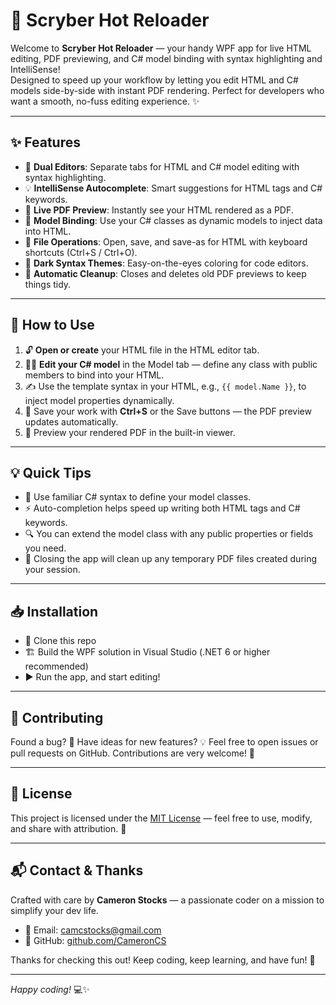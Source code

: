 # 🚀 Scryber Hot Reloader

Welcome to **Scryber Hot Reloader** — your handy WPF app for live HTML editing, PDF previewing, and C# model binding with syntax highlighting and IntelliSense!  
Designed to speed up your workflow by letting you edit HTML and C# models side-by-side with instant PDF rendering. Perfect for developers who want a smooth, no-fuss editing experience. ✨

---

## ✨ Features

- 📝 **Dual Editors**: Separate tabs for HTML and C# model editing with syntax highlighting.  
- 💡 **IntelliSense Autocomplete**: Smart suggestions for HTML tags and C# keywords.  
- 📄 **Live PDF Preview**: Instantly see your HTML rendered as a PDF.  
- 🔗 **Model Binding**: Use your C# classes as dynamic models to inject data into HTML.  
- 💾 **File Operations**: Open, save, and save-as for HTML with keyboard shortcuts (Ctrl+S / Ctrl+O).  
- 🌙 **Dark Syntax Themes**: Easy-on-the-eyes coloring for code editors.  
- 🧹 **Automatic Cleanup**: Closes and deletes old PDF previews to keep things tidy.

---

## 🚀 How to Use

1. 🔓 **Open or create** your HTML file in the HTML editor tab.  
2. 👨‍💻 **Edit your C# model** in the Model tab — define any class with public members to bind into your HTML.  
3. ✍️ Use the template syntax in your HTML, e.g., `{{ model.Name }}`, to inject model properties dynamically.  
4. 💾 Save your work with **Ctrl+S** or the Save buttons — the PDF preview updates automatically.  
5. 👀 Preview your rendered PDF in the built-in viewer.

---

## 💡 Quick Tips

- 🔧 Use familiar C# syntax to define your model classes.  
- ⚡ Auto-completion helps speed up writing both HTML tags and C# keywords.  
- 🔍 You can extend the model class with any public properties or fields you need.  
- 🧹 Closing the app will clean up any temporary PDF files created during your session.

---

## 📥 Installation

- 📂 Clone this repo  
- 🏗️ Build the WPF solution in Visual Studio (.NET 6 or higher recommended)  
- ▶️ Run the app, and start editing!

---

## 🤝 Contributing

Found a bug? 🐞 Have ideas for new features? 💡 Feel free to open issues or pull requests on GitHub. Contributions are very welcome! 🙌

---

## 📜 License

This project is licensed under the [MIT License](LICENSE) — feel free to use, modify, and share with attribution. 🚀

---

## 📬 Contact & Thanks

Crafted with care by **Cameron Stocks** — a passionate coder on a mission to simplify your dev life.  

- 📧 Email: camcstocks@gmail.com  
- 🔗 GitHub: [github.com/CameronCS](https://github.com/CameronCS)  

Thanks for checking this out! Keep coding, keep learning, and have fun! 🎉

---

*Happy coding!* 💻✨
